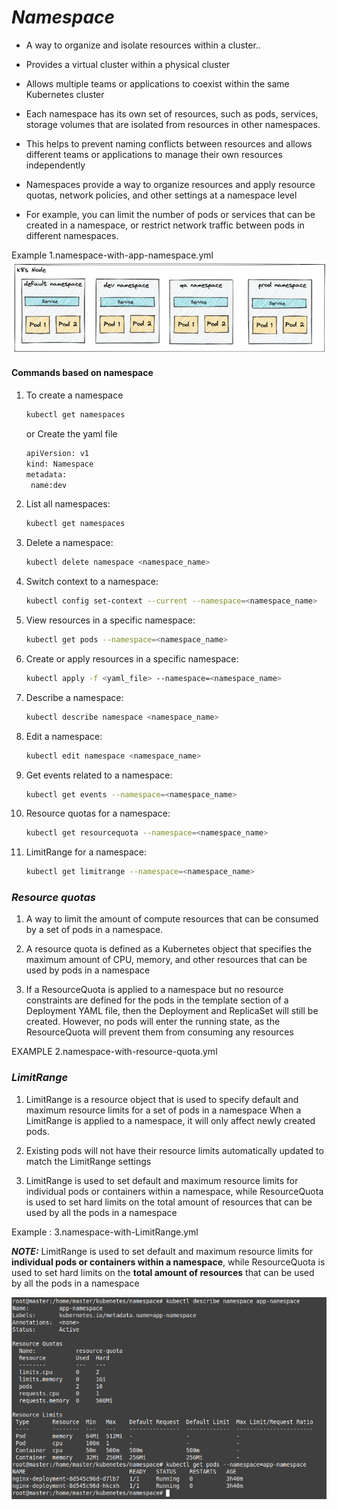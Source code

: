 
# ***Namespace***
 - A way to organize and isolate resources within a cluster..

 - Provides a virtual cluster within a physical cluster

 - Allows multiple teams or applications to coexist within the same Kubernetes cluster

 - Each namespace has its own set of resources, such as pods, services, storage volumes that are isolated from resources in other namespaces.

 - This helps to prevent naming conflicts between resources and allows different teams or applications to manage their own resources independently

 - Namespaces provide a way to organize resources and apply resource quotas, network policies, and other settings at a namespace level

- For example, you can limit the number of pods or services that can be created in a namespace, or restrict network traffic between pods in different namespaces.

Example
1.namespace-with-app-namespace.yml
![deployment](https://github.com/Subhabrata2468/Kubernetes-/blob/master/4.%20Namespace/diagram.png)

#### Commands based on namespace

1. To create a namespace
    ```bash
    kubectl get namespaces
    ```

    or Create the yaml file
    ```bash
    apiVersion: v1 
    kind: Namespace 
    metadata:
     name:dev
    ```

1. List all namespaces:
    ```bash
    kubectl get namespaces
    ```
1. Delete a namespace:
    ```bash
    kubectl delete namespace <namespace_name>
    ```
1. Switch context to a namespace:
    ```bash
    kubectl config set-context --current --namespace=<namespace_name>
    ```
1. View resources in a specific namespace:
    ```bash
    kubectl get pods --namespace=<namespace_name>
    ```
1. Create or apply resources in a specific namespace:
    ```bash
    kubectl apply -f <yaml_file> --namespace=<namespace_name>
    ```
1. Describe a namespace:
    ```bash
    kubectl describe namespace <namespace_name>
    ```
1. Edit a namespace:
    ```bash
    kubectl edit namespace <namespace_name>
    ```
1. Get events related to a namespace:
    ```bash
    kubectl get events --namespace=<namespace_name>
    ```
1. Resource quotas for a namespace:
    ```bash
    kubectl get resourcequota --namespace=<namespace_name>
    ```
1. LimitRange for a namespace:
    ```bash
    kubectl get limitrange --namespace=<namespace_name>
    ```

### ***Resource quotas***

1. A way to limit the amount of compute resources that can be consumed by a set of pods in a namespace.

1. A resource quota is defined as a Kubernetes object that specifies the maximum amount of CPU, memory, and other resources that can be used by pods in a namespace 

1. If a ResourceQuota is applied to a namespace but no resource constraints are defined for the pods in the template section of a Deployment YAML file, then the Deployment and ReplicaSet will still be created. However, no pods will enter the running state, as the ResourceQuota will prevent them from consuming any resources

EXAMPLE 
2.namespace-with-resource-quota.yml

### ***LimitRange***

1. LimitRange is a resource object that is used to specify default and maximum resource limits for a set of pods in a namespace When a LimitRange is applied to a namespace, it will only affect newly created pods.

1. Existing pods will not have their resource limits automatically updated to match the LimitRange settings

1. LimitRange is used to set default and maximum resource limits for individual pods or containers within a namespace, while ResourceQuota is used to set hard limits on the total amount of resources that can be used by all the pods in a namespace

Example :
3.namespace-with-LimitRange.yml

***NOTE:***
LimitRange is used to set default and maximum resource limits for **individual pods or containers within a namespace**, while ResourceQuota is used to set hard limits on the **total amount of resources** that can be used by all the pods in a namespace


![final](https://github.com/Subhabrata2468/Kubernetes-/blob/master/4.%20Namespace/namespace.png)
